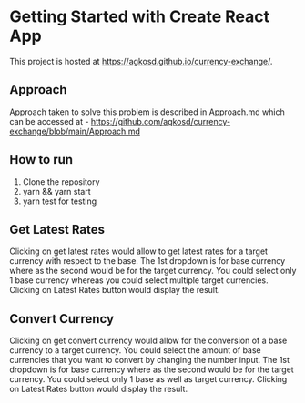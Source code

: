 # Getting Started with Create React App

This project is hosted at https://agkosd.github.io/currency-exchange/.

## Approach
Approach taken to solve this problem is described in Approach.md which can be accessed at - https://github.com/agkosd/currency-exchange/blob/main/Approach.md

## How to run
1. Clone the repository
2. yarn && yarn start
3. yarn test for testing

## Get Latest Rates
Clicking on get latest rates would allow to get latest rates for a target currency with respect to the base.
The 1st dropdown is for base currency where as the second would be for the target currency. You could select only 1 base
currency whereas you could select multiple target currencies. Clicking on Latest Rates button would display the result.

## Convert Currency
Clicking on get convert currency would allow for the conversion of a base currency to a target currency.
You could select the amount of base currencies that you want to convert by changing the number input.
The 1st dropdown is for base currency where as the second would be for the target currency. You could select only 1 base 
as well as target currency. Clicking on Latest Rates button would display the result.
